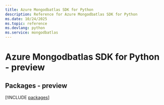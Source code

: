 ```yaml
---
title: Azure Mongodbatlas SDK for Python
description: Reference for Azure Mongodbatlas SDK for Python
ms.date: 10/24/2025
ms.topic: reference
ms.devlang: python
ms.service: mongodbatlas
---
```

# Azure Mongodbatlas SDK for Python - preview
## Packages - preview
[!INCLUDE [packages](mongodbatlas-index.md)]